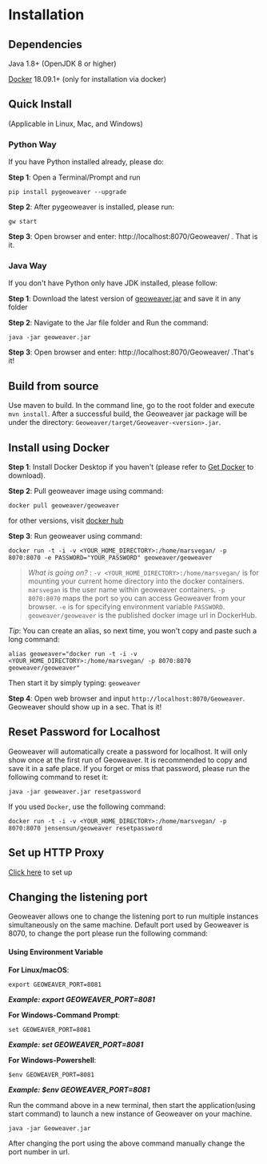 
# Installation

## Dependencies

Java 1.8+ (OpenJDK 8 or higher)

[Docker](https://docs.docker.com/install/) 18.09.1+ (only for installation via docker)

## Quick Install

(Applicable in Linux, Mac, and Windows)

### Python Way

If you have Python installed already, please do:

**Step 1**: Open a Terminal/Prompt and run 

```shell
pip install pygeoweaver --upgrade
```

**Step 2**: After pygeoweaver is installed, please run:

```shell
gw start
```

**Step 3**: Open browser and enter: http://localhost:8070/Geoweaver/ . That is it. 

### Java Way

If you don't have Python only have JDK installed, please follow:

**Step 1**: Download the latest version of [geoweaver.jar](https://github.com/ESIPFed/Geoweaver/releases/download/latest/geoweaver.jar) and save it in any folder

**Step 2**: Navigate to the Jar file folder and Run the command:

```shell
java -jar geoweaver.jar
```

**Step 3**: Open browser and enter: http://localhost:8070/Geoweaver/ .That's it!

## Build from source

Use maven to build. In the command line, go to the root folder and execute `mvn install`. After a successful build, the Geoweaver jar package will be under the directory: `Geoweaver/target/Geoweaver-<version>.jar`.

## Install using Docker

**Step 1**: Install Docker Desktop if you haven't (please refer to [Get Docker](https://docs.docker.com/get-docker/) to download).

**Step 2**: Pull geoweaver image using command:

`docker pull geoweaver/geoweaver`

for other versions, visit [docker hub](https://hub.docker.com/repository/docker/geoweaver/geoweaver/general)

**Step 3**: Run geoweaver using command:

`docker run -t -i -v <YOUR_HOME_DIRECTORY>:/home/marsvegan/ -p 8070:8070 -e PASSWORD="YOUR_PASSWORD" geoweaver/geoweaver`

>  *What is going on?* : `-v <YOUR_HOME_DIRECTORY>:/home/marsvegan/` is for mounting your current home directory into the docker containers. `marsvegan` is the user name within geoweaver containers. `-p 8070:8070` maps the port so you can access Geoweaver from your browser. `-e` is for specifying environment variable `PASSWORD`. `geoweaver/geoweaver` is the published docker image url in DockerHub.

*Tip*: You can create an alias, so next time, you won't copy and paste such a long command:

`alias geoweaver="docker run -t -i -v <YOUR_HOME_DIRECTORY>:/home/marsvegan/ -p 8070:8070 geoweaver/geoweaver"`


Then start it by simply typing: `geoweaver`

**Step 4**: Open web browser and input `http://localhost:8070/Geoweaver`. Geoweaver should show up in a sec. That is it!

## Reset Password for Localhost

Geoweaver will automatically create a password for localhost. It will only show once at the first run of Geoweaver. It is recommended to copy and save it in a safe place. If you forget or miss that password, please run the following command to reset it:

```
java -jar geoweaver.jar resetpassword
```

If you used `Docker`, use the following command:

```
docker run -t -i -v <YOUR_HOME_DIRECTORY>:/home/marsvegan/ -p 8070:8070 jensensun/geoweaver resetpassword
```

## Set up HTTP Proxy

[Click here](http-proxy.md) to set up

## Changing the listening port

Geoweaver allows one to change the listening port to run multiple instances simultaneously on the same machine.
Default port used by Geoweaver is 8070, to change the port please run the following command:

#### Using Environment Variable

**For Linux/macOS**:
```
export GEOWEAVER_PORT=8081
```
***Example: export GEOWEAVER_PORT=8081***

**For Windows-Command Prompt**:
```
set GEOWEAVER_PORT=8081
```
***Example: set GEOWEAVER_PORT=8081***

**For Windows-Powershell**:
```
$env GEOWEAVER_PORT=8081
```
***Example: $env GEOWEAVER_PORT=8081***

Run the command above in a new terminal, then start the application(using start command) to launch a new instance of Geoweaver on your machine. 

```
java -jar Geoweaver.jar
```

After changing the port using the above command manually change the port number in url.

